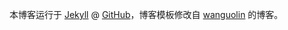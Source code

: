本博客运行于 [Jekyll](http://jekyllrb.com) @ [GitHub](http://github.com/Yonsm/NET)，博客模板修改自 [wanguolin](http://github.com/wanguolin/wanguolin.github.io) 的博客。
